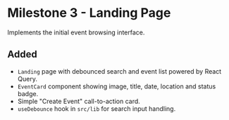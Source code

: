 # Milestone 3 - Landing Page

Implements the initial event browsing interface.

## Added
- `Landing` page with debounced search and event list powered by React Query.
- `EventCard` component showing image, title, date, location and status badge.
- Simple "Create Event" call-to-action card.
- `useDebounce` hook in `src/lib` for search input handling.
